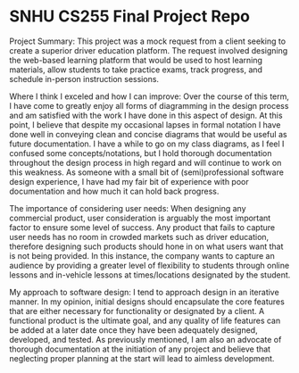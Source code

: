 # SNHU CS255 Final Project Repo

Project Summary:
  This project was a mock request from a client seeking to create a superior driver education platform. The request involved designing the web-based learning platform that would be used to host learning materials, allow students to take practice exams, track progress, and schedule in-person instruction sessions. 
  
Where I think I exceled and how I can improve:
  Over the course of this term, I have come to greatly enjoy all forms of diagramming in the design process and am satisfied  with the work I have done in this aspect of design. At this point, I believe that despite my occasional lapses in formal notation I have done well in conveying clean and concise diagrams that would be useful as future documentation. I have a while to go on my class diagrams, as I feel I confused some concepts/notations, but I hold thorough documentation throughout the design process in high regard and will continue to work on this weakness. As someone with a small bit of (semi)professional software design experience, I have had my fair bit of experience with poor documentation and how much it can hold back progress.
  
The importance of considering user needs:
  When designing any commercial product, user consideration is arguably the most important factor to ensure some level of success. Any product that fails to capture user needs has no room in crowded markets such as driver education, therefore designing such products should hone in on what users want that is not being provided. In this instance, the company wants to capture an audience by providing a greater level of flexibility to students through online lessons and in-vehicle lessons at times/locations designated by the student.
  
My approach to software design:
  I tend to approach design in an iterative manner. In my opinion, initial designs should encapsulate the core features that are either necessary for functionality or designated by a client. A functional product is the ultimate goal, and any quality of life features can be added at a later date once they have been adequately designed, developed, and tested. As previously mentioned, I am also an advocate of thorough documentation at the initiation of any project and believe that neglecting proper planning at the start will lead to aimless development.
